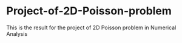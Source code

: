 # Project-of-2D-Poisson-problem
This is the result for the project of 2D Poisson problem in Numerical Analysis

